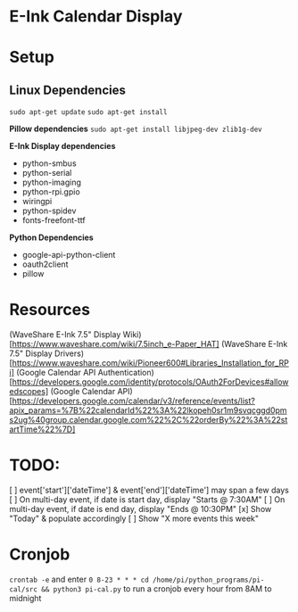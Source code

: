 # E-Ink Calendar Display

# Setup
## Linux Dependencies
`sudo apt-get update`
`sudo apt-get install`

**Pillow dependencies**
`sudo apt-get install libjpeg-dev zlib1g-dev`
<!-- - jpeg-dev
- zlib-dev
- freetype-dev
- lcms2-dev
- openjpeg-dev
- tiff-dev
- tk-dev
- tcl-dev -->

<!-- - python3-dev
- python3-setuptools
- libtiff4-dev
- libjpeg8-dev
- zlib1g-dev 
- libfreetype6-dev
- liblcms2-dev
- libwebp-dev
- tcl8.5-dev
- tk8.5-dev
- python-tk -->

<!-- - python-dev -->
**E-Ink Display dependencies**
- python-smbus
- python-serial
- python-imaging
- python-rpi.gpio
- wiringpi
- python-spidev
- fonts-freefont-ttf

**Python Dependencies**
- google-api-python-client
- oauth2client
- pillow

# Resources
(WaveShare E-Ink 7.5" Display Wiki)[https://www.waveshare.com/wiki/7.5inch_e-Paper_HAT]
(WaveShare E-Ink 7.5" Display Drivers)[https://www.waveshare.com/wiki/Pioneer600#Libraries_Installation_for_RPi]
(Google Calendar API Authentication)[https://developers.google.com/identity/protocols/OAuth2ForDevices#allowedscopes]
(Google Calendar API)[https://developers.google.com/calendar/v3/reference/events/list?apix_params=%7B%22calendarId%22%3A%22lkopeh0sr1m9svqcggd0pms2ug%40group.calendar.google.com%22%2C%22orderBy%22%3A%22startTime%22%7D]

# TODO:
[ ] event['start']['dateTime'] & event['end']['dateTime'] may span a few days
[ ] On multi-day event, if date is start day, display "Starts @ 7:30AM"
[ ] On multi-day event, if date is end day, display "Ends @ 10:30PM"
[x] Show "Today" & populate accordingly
[ ] Show "X more events this week"

# Cronjob
`crontab -e`
and enter
`0 8-23 * * * cd /home/pi/python_programs/pi-cal/src && python3 pi-cal.py`
to run a cronjob every hour from 8AM to midnight
